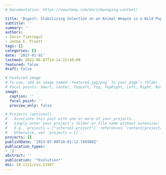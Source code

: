 ```yaml
---
# Documentation: https://wowchemy.com/docs/managing-content/

title: 'Digest: Stabilizing Selection on an Animal Weapon in a Wild Population*'
subtitle: ''
summary: ''
authors:
- Sarin Tiatragul
- Jenna E. Pruett
tags: []
categories: []
date: '2017-01-01'
lastmod: 2022-06-07T14:14:21+10:00
featured: false
draft: false

# Featured image
# To use, add an image named `featured.jpg/png` to your page's folder.
# Focal points: Smart, Center, TopLeft, Top, TopRight, Left, Right, BottomLeft, Bottom, BottomRight.
image:
  caption: ''
  focal_point: ''
  preview_only: false

# Projects (optional).
#   Associate this post with one or more of your projects.
#   Simply enter your project's folder or file name without extension.
#   E.g. `projects = ["internal-project"]` references `content/project/deep-learning/index.md`.
#   Otherwise, set `projects = []`.
projects: []
publishDate: '2023-07-08T10:01:12.745980Z'
publication_types:
- '2'
abstract: ''
publication: '*Evolution*'
doi: 10.1111/evo.13367
---
```

